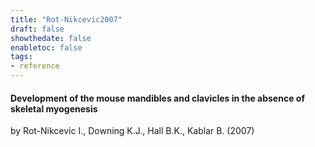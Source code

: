 ```yaml
---
title: "Rot-Nikcevic2007"
draft: false
showthedate: false
enabletoc: false
tags:
- reference
---
```


#### **Development of the mouse mandibles and clavicles in the absence of skeletal myogenesis**     
by Rot-Nikcevic I., Downing K.J., Hall B.K., Kablar B. (2007)         


